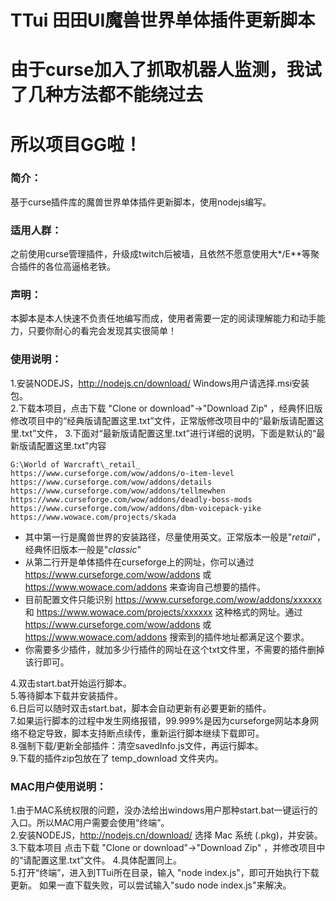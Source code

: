 # TTui  田田UI魔兽世界单体插件更新脚本
# 由于curse加入了抓取机器人监测，我试了几种方法都不能绕过去
# 所以项目GG啦！
### 简介：
  基于curse插件库的魔兽世界单体插件更新脚本，使用nodejs编写。
### 适用人群：
  之前使用curse管理插件，升级成twitch后被墙，且依然不愿意使用大*/E**等聚合插件的各位高逼格老铁。

### 声明：
  本脚本是本人快速不负责任地编写而成，使用者需要一定的阅读理解能力和动手能力，只要你耐心的看完会发现其实很简单！

### 使用说明：
1.安装NODEJS，http://nodejs.cn/download/ Windows用户请选择.msi安装包。  
2.下载本项目，点击下载 "Clone or download"->"Download Zip" ，经典怀旧版修改项目中的“经典版请配置这里.txt”文件，正常版修改项目中的“最新版请配置这里.txt”文件，
3.下面对“最新版请配置这里.txt”进行详细的说明，下面是默认的“最新版请配置这里.txt”内容

    G:\World of Warcraft\_retail_
    https://www.curseforge.com/wow/addons/o-item-level
    https://www.curseforge.com/wow/addons/details
    https://www.curseforge.com/wow/addons/tellmewhen
    https://www.curseforge.com/wow/addons/deadly-boss-mods
    https://www.curseforge.com/wow/addons/dbm-voicepack-yike
    https://www.wowace.com/projects/skada


- 其中第一行是魔兽世界的安装路径，尽量使用英文。正常版本一般是"_retail_"，经典怀旧版本一般是"_classic_"
- 从第二行开是单体插件在curseforge上的网址，你可以通过 https://www.curseforge.com/wow/addons 或 https://www.wowace.com/addons 来查询自己想要的插件。 
- 目前配置文件只能识别 https://www.curseforge.com/wow/addons/xxxxxx 和 https://www.wowace.com/projects/xxxxxx 这种格式的网址。通过 https://www.curseforge.com/wow/addons 或 https://www.wowace.com/addons 搜索到的插件地址都满足这个要求。
- 你需要多少插件，就加多少行插件的网址在这个txt文件里，不需要的插件删掉该行即可。
    
4.双击start.bat开始运行脚本。  
5.等待脚本下载并安装插件。  
6.日后可以随时双击start.bat，脚本会自动更新有必要更新的插件。  
7.如果运行脚本的过程中发生网络报错，99.999%是因为curseforge网站本身网络不稳定导致，脚本支持断点续传，重新运行脚本继续下载即可。  
8.强制下载/更新全部插件：清空savedInfo.js文件，再运行脚本。  
9.下载的插件zip包放在了 temp_download 文件夹内。


### MAC用户使用说明：
1.由于MAC系统权限的问题，没办法给出windows用户那种start.bat一键运行的入口。所以MAC用户需要会使用“终端”。  
2.安装NODEJS，http://nodejs.cn/download/ 选择 Mac 系统 (.pkg)，并安装。
3.下载本项目 点击下载 "Clone or download"->"Download Zip" ，并修改项目中的“请配置这里.txt”文件。 
4.具体配置同上。  
5.打开“终端”，进入到TTui所在目录，输入 "node index.js"，即可开始执行下载更新。 如果一直下载失败，可以尝试输入"sudo node index.js"来解决。 

